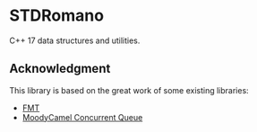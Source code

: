 # STDRomano

C++ 17 data structures and utilities.

## Acknowledgment

This library is based on the great work of some existing libraries:
 - [FMT](https://github.com/fmtlib/fmt)
 - [MoodyCamel Concurrent Queue](https://github.com/cameron314/concurrentqueue)
